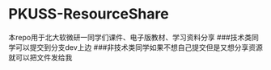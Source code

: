 # PKUSS-ResourceShare
本repo用于北大软微研一同学们课件、电子版教材、学习资料分享
###技术类同学可以提交到分支dev上边
###非技术类同学如果不想自己提交但是又想分享资源就可以把文件发给我

